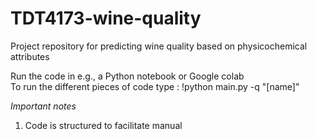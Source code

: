 # TDT4173-wine-quality
Project repository for predicting wine quality based on physicochemical attributes

Run the code in e.g., a Python notebook or Google colab \
To run the different pieces of code type : !python main.py -q "[name]"

*Important notes*
1. Code is structured to facilitate manual 
